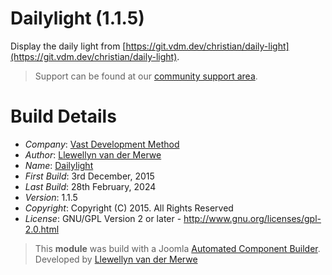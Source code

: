 # Dailylight (1.1.5)

Display the daily light from [https://git.vdm.dev/christian/daily-light](https://git.vdm.dev/christian/daily-light).

> Support can be found at our [community support area](https://git.vdm.dev/getBible/support).

# Build Details

+ *Company*: [Vast Development Method](https://getbible.net)
+ *Author*: [Llewellyn van der Merwe](mailto:joomla@vdm.io)
+ *Name*: [Dailylight](https://getbible.net)
+ *First Build*: 3rd December, 2015
+ *Last Build*: 28th February, 2024
+ *Version*: 1.1.5
+ *Copyright*: Copyright (C) 2015. All Rights Reserved
+ *License*: GNU/GPL Version 2 or later - http://www.gnu.org/licenses/gpl-2.0.html

> This **module** was build with a Joomla [Automated Component Builder](https://www.joomlacomponentbuilder.com).
> Developed by [Llewellyn van der Merwe](mailto:joomla@vdm.io)